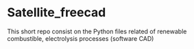# Satellite_freecad
This short repo consist on the Python files related of renewable combustible, electrolysis processes (software CAD)
